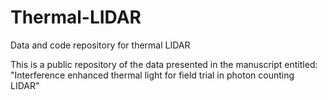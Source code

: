 # Thermal-LIDAR
Data and code repository for thermal LIDAR

This is a public repository of the data presented in the manuscript entitled: "Interference enhanced thermal light for field trial in photon counting LIDAR"

